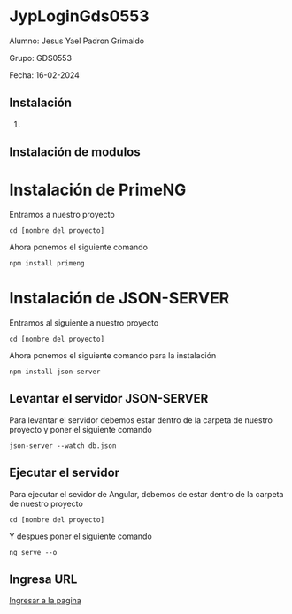 # JypLoginGds0553

 Alumno: Jesus Yael Padron Grimaldo
 
 Grupo: GDS0553
 
 Fecha: 16-02-2024

## Instalación
1. 
## Instalación de modulos
<h1>Instalación de PrimeNG</h1>


Entramos a nuestro proyecto
```
cd [nombre del proyecto]
```
Ahora ponemos el siguiente comando
```
npm install primeng
```
<h1>Instalación de JSON-SERVER</h1>


Entramos al siguiente a nuestro proyecto
   ```
   cd [nombre del proyecto]
   ```
Ahora ponemos el siguiente comando para la instalación
```
npm install json-server
```

## Levantar el servidor JSON-SERVER
Para levantar el servidor debemos estar dentro de la carpeta de nuestro proyecto y poner el siguiente comando
```
json-server --watch db.json
```

## Ejecutar el servidor

Para ejecutar el sevidor de Angular, debemos de estar dentro de la carpeta de nuestro proyecto
```
cd [nombre del proyecto]
```
Y despues poner el siguiente comando
```
ng serve --o
```
## Ingresa URL

<a href="https://localhost:4200/" title="Optional title">Ingresar a la pagina</a>




